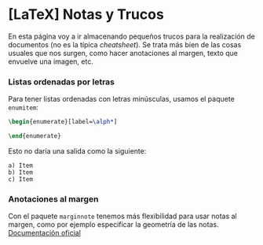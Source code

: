 # [LaTeX] Notas y Trucos


En esta página voy a ir almacenando pequeños trucos para la realización de documentos (no es la típica *cheatsheet*). Se trata más bien de las cosas usuales que nos surgen, como hacer anotaciones al margen, texto que envuelve una imagen, etc. 


### Listas ordenadas por letras

Para tener listas ordenadas con letras minúsculas, usamos el paquete `enumitem`:
```latex
\begin{enumerate}[label=\alph*]

\end{enumerate}
```

Esto no daría una salida como la siguiente:
```
a) Item
b) Item
c) Item
```


### Anotaciones al margen

Con el paquete `marginnote` tenemos más flexibilidad para usar notas al margen, como por ejemplo especificar la geometría de las notas. [Documentación oficial](https://www.ctan.org/pkg/marginnote)

